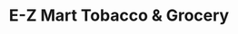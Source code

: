 ---
title: "E-Z Mart Tobacco & Grocery"
url: /baltimore/e-z-mart-tobacco-and-grocery/
shop: tobacco
---